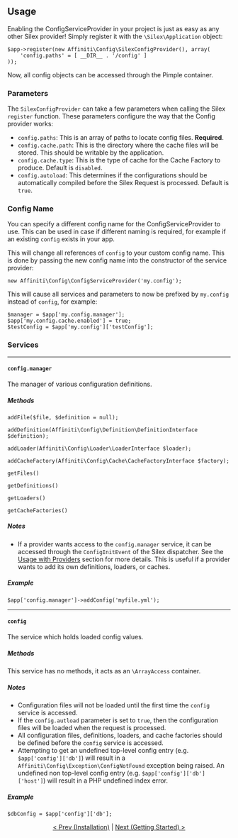 ## Usage

Enabling the ConfigServiceProvider in your project is just as easy as any other Silex provider!  Simply register it with the `\Silex\Application` object:

    $app->register(new Affiniti\Config\SilexConfigProvider(), array(
        'config.paths' = [ __DIR__ . '/config' ]
    ));

Now, all config objects can be accessed through the Pimple container.

### Parameters

The `SilexConfigProvider` can take a few parameters when calling the Silex `register` function.  These parameters configure the way that the Config provider works:

- `config.paths`: This is an array of paths to locate config files.  **Required**.
- `config.cache.path`: This is the directory where the cache files will be stored.  This should be writable by the application.
- `config.cache.type`: This is the type of cache for the Cache Factory to produce.  Default is `disabled`.
- `config.autoload`: This determines if the configurations should be automatically compiled before the Silex Request is processed.  Default is `true`.

### Config Name

You can specify a different config name for the ConfigServiceProvider to use.  This can be used in case if different naming is required, for example if an existing `config` exists in your app.  

This will change all references of `config` to your custom config name.  This is done by passing the new config name into the constructor of the service provider:

	new Affiniti\Config\ConfigServiceProvider('my.config');

This will cause all services and parameters to now be prefixed by `my.config` instead of `config`, for example:

    $manager = $app['my.config.manager'];
	$app['my.config.cache.enabled'] = true;
    $testConfig = $app['my.config']['testConfig'];

### Services

---
#### `config.manager` 

The manager of various configuration definitions.

##### Methods

`addFile($file, $definition = null);`

`addDefinition(Affiniti\Config\Definition\DefinitionInterface $definition);`

`addLoader(Affiniti\Config\Loader\LoaderInterface $loader);`

`addCacheFactory(Affiniti\Config\Cache\CacheFactoryInterface $factory);`

`getFiles()`

`getDefinitions()`

`getLoaders()`

`getCacheFactories()`

##### Notes
- If a provider wants access to the `config.manager` service, it can be accessed through the `ConfigInitEvent` of the Silex dispatcher.  See the [Usage with Providers](providers.md) section for more details.  This is useful if a provider wants to add its own definitions, loaders, or caches.

##### Example
  `$app['config.manager']->addConfig('myfile.yml');` 

---
#### `config`
The service which holds loaded config values.  

##### Methods

This service has no methods, it acts as an `\ArrayAccess` container.

##### Notes
- Configuration files will not be loaded until the first time the `config` service is accessed.
- If the `config.autload` parameter is set to `true`, then the configuration files will be loaded when the request is processed. 
- All configuration files, definitions, loaders, and cache factories should be defined before the `config` service is accessed.
- Attempting to get an undefined top-level config entry (e.g. `$app['config']['db']`) will result in a `Affiniti\Config\Exception\ConfigNotFound` exception being raised.  An undefined non top-level config entry (e.g. `$app['config']['db']['host']`) will result in a PHP  undefined index error.

##### Example
`$dbConfig = $app['config']['db'];`

<p />

<div style="text-align:center">
  <a href="installation.md">&lt; Prev (Installation)</a> | <a href="getting-started.md">Next (Getting Started) &gt;</a>
</div>